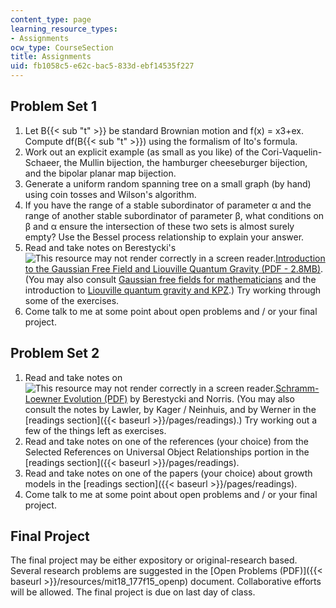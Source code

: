 ```yaml
---
content_type: page
learning_resource_types:
- Assignments
ocw_type: CourseSection
title: Assignments
uid: fb1058c5-e62c-bac5-833d-ebf14535f227
---
```


Problem Set 1
-------------

1.  Let B{{< sub "t" >}} be standard Brownian motion and f(x) = x3+ex. Compute df(B{{< sub "t" >}}) using the formalism of Ito's formula.
2.  Work out an explicit example (as small as you like) of the Cori-Vaquelin-Schaeer, the Mullin bijection, the hamburger cheeseburger bijection, and the bipolar planar map bijection.
3.  Generate a uniform random spanning tree on a small graph (by hand) using coin tosses and Wilson's algorithm.
4.  If you have the range of a stable subordinator of parameter α and the range of another stable subordinator of parameter β, what conditions on β and α ensure the intersection of these two sets is almost surely empty? Use the Bessel process relationship to explain your answer.
5.  Read and take notes on Berestycki's ![This resource may not render correctly in a screen reader.](/images/inacessible.gif)[Introduction to the Gaussian Free Field and Liouville Quantum Gravity (PDF - 2.8MB)](http://www.math.stonybrook.edu/~bishop/classes/math638.F20/Berestycki_GFF_LQG.pdf). (You may also consult [Gaussian free fields for mathematicians](http://arxiv.org/abs/math/0312099) and the introduction to [Liouville quantum gravity and KPZ](http://arxiv.org/abs/0808.1560).) Try working through some of the exercises.
6.  Come talk to me at some point about open problems and / or your final project.

Problem Set 2
-------------

1.  Read and take notes on ![This resource may not render correctly in a screen reader.](/images/inacessible.gif)[Schramm-Loewner Evolution (PDF)](http://www.statslab.cam.ac.uk/~james/Lectures/sle.pdf) by Berestycki and Norris. (You may also consult the notes by Lawler, by Kager / Neinhuis, and by Werner in the [readings section]({{< baseurl >}}/pages/readings).) Try working out a few of the things left as exercises.
2.  Read and take notes on one of the references (your choice) from the Selected References on Universal Object Relationships portion in the [readings section]({{< baseurl >}}/pages/readings).
3.  Read and take notes on one of the papers (your choice) about growth models in the [readings section]({{< baseurl >}}/pages/readings).
4.  Come talk to me at some point about open problems and / or your final project.

Final Project
-------------

The final project may be either expository or original-research based. Several research problems are suggested in the [Open Problems (PDF)]({{< baseurl >}}/resources/mit18_177f15_openp) document. Collaborative efforts will be allowed. The final project is due on last day of class.